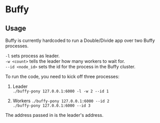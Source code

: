 # Buffy

## Usage

Buffy is currently hardcoded to run a Double/Divide app over two Buffy processes.

```-l``` sets process as leader.  
```-w <count>``` tells the leader how many workers to wait for.  
```--id <node_id>``` sets the id for the process in the Buffy cluster.  

To run the code, you need to kick off three processes:

1. Leader  
```./buffy-pony 127.0.0.1:6000 -l -w 2 --id 1```  

2. Workers
```./buffy-pony 127.0.0.1:6000 --id 2```  
```./buffy-pony 127.0.0.1:6000 --id 3```  

The address passed in is the leader's address.
